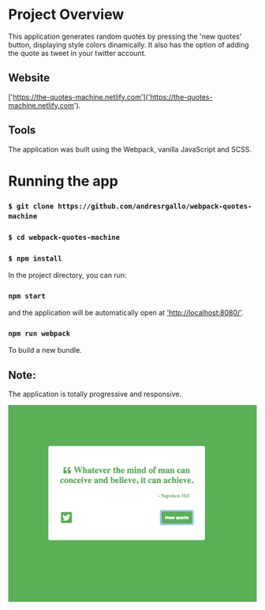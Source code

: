 # Project Overview

This application generates random quotes by pressing the 'new quotes' button, displaying style colors dinamically. It also has the option of adding the quote as tweet in your twitter account.

## Website

['https://the-quotes-machine.netlify.com']('https://the-quotes-machine.netlify.com').

## Tools

The application was built using the Webpack, vanilla JavaScript and SCSS.

# Running the app

### `$ git clone https://github.com/andresrgallo/webpack-quotes-machine`

### `$ cd webpack-quotes-machine`

### `$ npm install`

In the project directory, you can run:

### `npm start`

and the application will be automatically open at
['http://localhost:8080/']('http://localhost:8080/').

### `npm run webpack`

To build a new bundle.

## Note:

The application is totally progressive and responsive.

![website image](qm.png)
